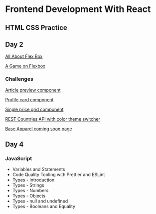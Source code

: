 # Frontend Development With React

## HTML CSS Practice

## Day 2
[All About Flex Box](https://css-tricks.com/snippets/css/a-guide-to-flexbox/)

[A Game on Flexbox](https://flexboxfroggy.com/)

### Challenges
 [Article preview component](https://www.frontendmentor.io/challenges/article-preview-component-dYBN_pYFT)
 
 [Profile card component](https://www.frontendmentor.io/challenges/profile-card-component-cfArpWshJ)
 
 [Single price grid component](https://www.frontendmentor.io/challenges/single-price-grid-component-5ce41129d0ff452fec5abbbc)
 
 [REST Countries API with color theme switcher](https://www.frontendmentor.io/challenges/rest-countries-api-with-color-theme-switcher-5cacc469fec04111f7b848ca)
  
 [Base Apparel coming soon page](https://www.frontendmentor.io/challenges/base-apparel-coming-soon-page-5d46b47f8db8a7063f9331a0)
 
 
 ## Day 4
### JavaScript
  - Variables and Statements
  - Code Quality Tooling with Prettier and ESLint
  - Types - Introduction
  - Types - Strings
  - Types - Numbers
  - Types - Objects
  - Types - null and undefined
  - Types - Booleans and Equality
  
  
